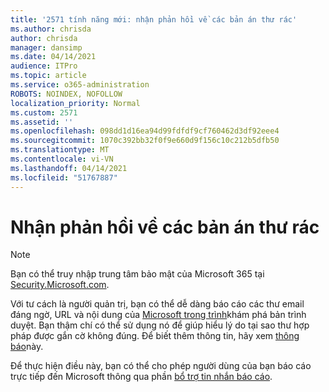 ```yaml
---
title: '2571 tính năng mới: nhận phản hồi về các bản án thư rác'
ms.author: chrisda
author: chrisda
manager: dansimp
ms.date: 04/14/2021
audience: ITPro
ms.topic: article
ms.service: o365-administration
ROBOTS: NOINDEX, NOFOLLOW
localization_priority: Normal
ms.custom: 2571
ms.assetid: ''
ms.openlocfilehash: 098dd1d16ea94d99fdfdf9cf760462d3df92eee4
ms.sourcegitcommit: 1070c392bb32f0f9e660d9f156c10c212b5dfb50
ms.translationtype: MT
ms.contentlocale: vi-VN
ms.lasthandoff: 04/14/2021
ms.locfileid: "51767887"
---
```

# <a name="get-feedback-about-spam-judgments"></a>Nhận phản hồi về các bản án thư rác

> [!NOTE]
> Bạn có thể truy nhập trung tâm bảo mật của Microsoft 365 tại [Security.Microsoft.com](https://security.microsoft.com).

Với tư cách là người quản trị, bạn có thể dễ dàng báo cáo các thư email đáng ngờ, URL và nội dung của [Microsoft trong trình](https://security.microsoft.com/reportsubmission)khám phá bản trình duyệt. Bạn thậm chí có thể sử dụng nó để giúp hiểu lý do tại sao thư hợp pháp được gắn cờ không đúng. Để biết thêm thông tin, hãy xem [thông báo](https://techcommunity.microsoft.com/t5/Security-Privacy-and-Compliance/Empower-security-teams-to-easily-report-suspicious-emails-amp/ba-p/752622)này.

Để thực hiện điều này, bạn có thể cho phép người dùng của bạn báo cáo trực tiếp đến Microsoft thông qua phần [bổ trợ tin nhắn báo cáo](https://appsource.microsoft.com/product/office/WA104381180?src=office&tab=Overview).

